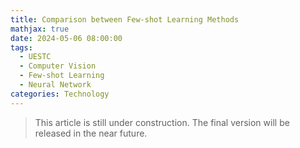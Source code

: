```yaml
---
title: Comparison between Few-shot Learning Methods
mathjax: true
date: 2024-05-06 08:00:00
tags: 
  - UESTC
  - Computer Vision
  - Few-shot Learning
  - Neural Network
categories: Technology
---
```


> This article is still under construction. The final version will be released in the near future.

